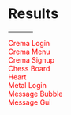 <h1>Results</h1>
<style>
  a{
    text-decoration:none;
    color:red;
    }
</style>
<hr style="width:50px;">
<a href="https://codepen.io/shoshajs/pen/wBwymLY">Crema Login</a><br>
<a href="https://codepen.io/shoshajs/pen/XJrZqbd">Crema Menu</a><br>
<a href="https://codepen.io/shoshajs/pen/raBJvOx">Crema Signup</a><br>
<a href="https://codepen.io/shoshajs/pen/XJrZqdK">Chess Board</a><br>
<a href="https://codepen.io/shoshajs/pen/emOVrzJ">Heart</a><br>
<a href="https://codepen.io/shoshajs/pen/emOVrdZ">Metal Login</a><br>
<a href="https://codepen.io/shoshajs/pen/xbKYjRd">Message Bubble</a><br>
<a href="https://codepen.io/shoshajs/pen/GgKQdrX">Message Gui</a><br>
